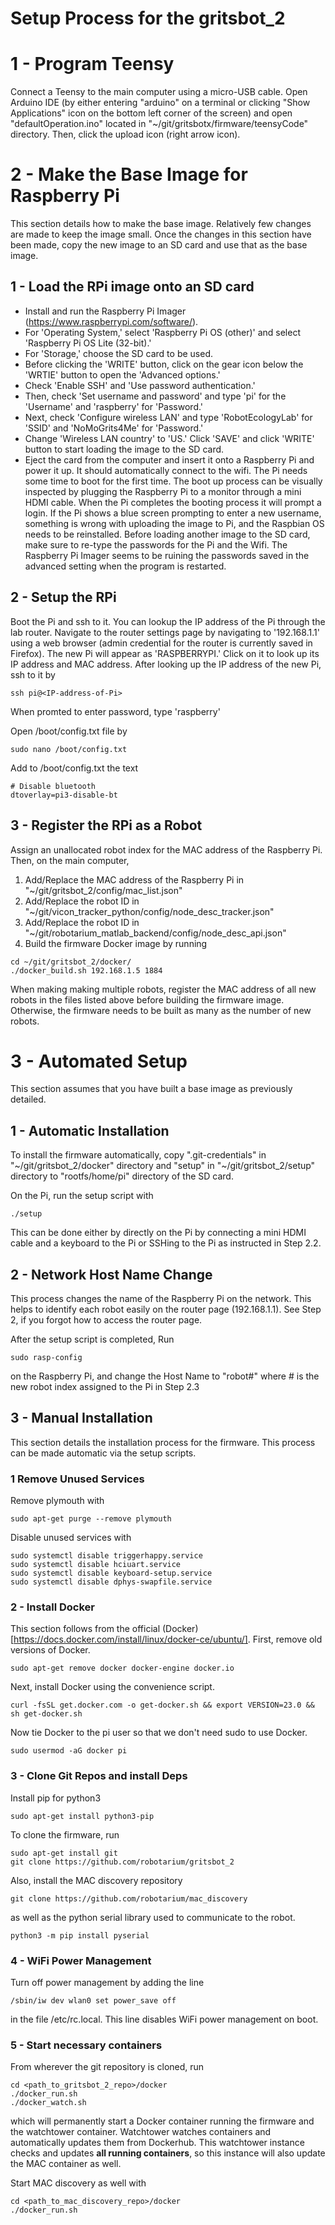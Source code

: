 # Setup Process for the gritsbot\_2

# 1 - Program Teensy
Connect a Teensy to the main computer using a micro-USB cable. Open Arduino IDE (by either entering "arduino" on a terminal or clicking "Show Applications" icon on the bottom left corner of the screen) and open "defaultOperation.ino" located in "~/git/gritsbotx/firmware/teensyCode" directory. Then, click the upload icon (right arrow icon).

# 2 - Make the Base Image for Raspberry Pi

This section details how to make the base image.  Relatively few changes are made to keep the image small.  Once the changes in this section have been made, copy the new image to an SD card and use that as the base image.

## 1 - Load the RPi image onto an SD card
- Install and run the Raspberry Pi Imager (https://www.raspberrypi.com/software/).
- For 'Operating System,' select 'Raspberry Pi OS (other)' and select 'Raspberry Pi OS Lite (32-bit).'
- For 'Storage,' choose the SD card to be used.
- Before clicking the 'WRITE' button, click on the gear icon below the 'WRTIE' button to open the 'Advanced options.'
- Check 'Enable SSH' and 'Use password authentication.'
- Then, check 'Set username and password' and type 'pi' for the 'Username' and 'raspberry' for 'Password.'
- Next, check 'Configure wireless LAN' and type 'RobotEcologyLab' for 'SSID' and 'NoMoGrits4Me' for 'Password.'
- Change 'Wireless LAN country' to 'US.' Click 'SAVE' and click 'WRITE' button to start loading the image to the SD card.
- Eject the card from the computer and insert it onto a Raspberry Pi and power it up.
It should automatically connect to the wifi. The Pi needs some time to boot for the first time. The boot up process can be visually inspected by plugging the Raspberry Pi to a monitor through a mini HDMI cable. When the Pi completes the booting process it will prompt a login. If the Pi shows a blue screen prompting to enter a new username, something is wrong with uploading the image to Pi, and the Raspbian OS needs to be reinstalled. Before loading another image to the SD card, make sure to re-type the passwords for the Pi and the Wifi. The Raspberry Pi Imager seems to be ruining the passwords saved in the advanced setting when the program is restarted.

## 2 - Setup the RPi

Boot the Pi and ssh to it. You can lookup the IP address of the Pi through the lab router. Navigate to the router settings page by navigating to '192.168.1.1' using a web browser (admin credential for the router is currently saved in Firefox). The new Pi will appear as 'RASPBERRYPI.' Click on it to look up its IP address and MAC address. After looking up the IP address of the new Pi, ssh to it by
```
ssh pi@<IP-address-of-Pi>
```
When promted to enter password, type 'raspberry'

Open /boot/config.txt file by

```
sudo nano /boot/config.txt
```

Add to /boot/config.txt the text

```
# Disable bluetooth
dtoverlay=pi3-disable-bt
```

## 3 - Register the RPi as a Robot
Assign an unallocated robot index for the MAC address of the Raspberry Pi. Then, on the main computer,
1. Add/Replace the MAC address of the Raspberry Pi in "~/git/gritsbot_2/config/mac_list.json"
2. Add/Replace the robot ID in "~/git/vicon_tracker_python/config/node_desc_tracker.json"
3. Add/Replace the robot ID in "~/git/robotarium_matlab_backend/config/node_desc_api.json"
4. Build the firmware Docker image by running
```
cd ~/git/gritsbot_2/docker/
./docker_build.sh 192.168.1.5 1884
```
When making making multiple robots, register the MAC address of all new robots in the files listed above before building the firmware image. Otherwise, the firmware needs to be built as many as the number of new robots.

# 3 - Automated Setup

This section assumes that you have built a base image as previously detailed.

## 1 - Automatic Installation

To install the firmware automatically, copy ".git-credentials" in "\~/git/gritsbot_2/docker" directory and "setup" in "\~/git/gritsbot_2/setup" directory to "rootfs/home/pi" directory of the SD card.

On the Pi, run the setup script with

```
./setup
```

This can be done either by directly on the Pi by connecting a mini HDMI cable and a keyboard to the Pi or SSHing to the Pi as instructed in Step 2.2.

## 2 - Network Host Name Change
This process changes the name of the Raspberry Pi on the network. This helps to identify each robot easily on the router page (192.168.1.1). See Step 2, if you forgot how to access the router page.

After the setup script is completed,
Run
```
sudo rasp-config
```
on the Raspberry Pi, and change the Host Name to "robot#" where # is the new robot index assigned to the Pi in Step 2.3

## 3 - Manual Installation

This section details the installation process for the firmware.  This process can be made automatic via the setup scripts.

### 1 Remove Unused Services

Remove plymouth with 

```
sudo apt-get purge --remove plymouth
```

Disable unused services with 

```
sudo systemctl disable triggerhappy.service
sudo systemctl disable hciuart.service
sudo systemctl disable keyboard-setup.service
sudo systemctl disable dphys-swapfile.service
```

### 2 - Install Docker

This section follows from the official (Docker)[https://docs.docker.com/install/linux/docker-ce/ubuntu/].  First, remove old versions of Docker.

```
sudo apt-get remove docker docker-engine docker.io
```

Next, install Docker using the convenience script.

```
curl -fsSL get.docker.com -o get-docker.sh && export VERSION=23.0 && sh get-docker.sh
```

Now tie Docker to the pi user so that we don't need sudo to use Docker.

```
sudo usermod -aG docker pi
```

### 3 - Clone Git Repos and install Deps

Install pip for python3

```
sudo apt-get install python3-pip
```

To clone the firmware, run
```
sudo apt-get install git
git clone https://github.com/robotarium/gritsbot_2
```

Also, install the MAC discovery repository
```
git clone https://github.com/robotarium/mac_discovery
```

as well as the python serial library used to communicate to the robot.

```
python3 -m pip install pyserial
```

### 4 - WiFi Power Management

Turn off power management by adding the line
```
/sbin/iw dev wlan0 set power_save off
```

in the file /etc/rc.local.  This line disables WiFi power management on boot.

### 5 - Start necessary containers

From wherever the git repository is cloned, run 
```
cd <path_to_gritsbot_2_repo>/docker
./docker_run.sh
./docker_watch.sh
```
which will permanently start a Docker container running the firmware and the watchtower container.  Watchtower watches containers and automatically updates them from Dockerhub.  This watchtower instance
checks and updates **all running containers**, so this instance will also update the MAC container as well.

Start MAC discovery as well with
```
cd <path_to_mac_discovery_repo>/docker
./docker_run.sh
```
